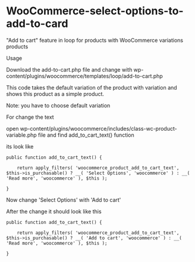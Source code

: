 # WooCommerce-select-options-to-add-to-card
"Add to cart" feature in loop for products with WooCommerce variations products

Usage

Download the add-to-cart.php file and change with wp-content/plugins/woocommerce/templates/loop/add-to-cart.php

This code takes the default variation of the product with variation and shows this product as a simple product.
    
Note: you have to choose default variation

For change the text

open wp-content/plugins/woocommerce/includes/class-wc-product-variable.php file and find add_to_cart_text() function 

its look like 

	public function add_to_cart_text() {
 
		return apply_filters( 'woocommerce_product_add_to_cart_text', $this->is_purchasable() ? __( 'Select Options', 'woocommerce' ) : __( 'Read more', 'woocommerce' ), $this );
  
	}
 

 Now change 'Select Options' with 'Add to cart'

After the change it should look like this

	public function add_to_cart_text() {
 
		return apply_filters( 'woocommerce_product_add_to_cart_text', $this->is_purchasable() ? __( 'Add to cart', 'woocommerce' ) : __( 'Read more', 'woocommerce' ), $this );
  
	}

 
